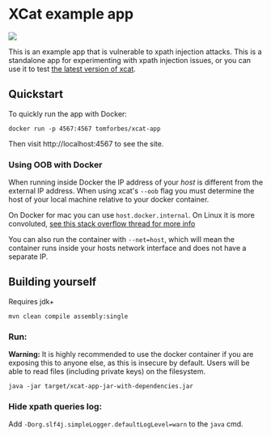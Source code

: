 # XCat example app

![](https://images.microbadger.com/badges/image/tomforbes/xcat-app.svg)

This is an example app that is vulnerable to xpath injection attacks. This is a standalone app for experimenting with 
xpath injection issues, or you can use it to test [the latest version of xcat](https://github.com/orf/xcat/).

## Quickstart

To quickly run the app with Docker:

`docker run -p 4567:4567 tomforbes/xcat-app`

Then visit http://localhost:4567 to see the site.

### Using OOB with Docker

When running inside Docker the IP address of your _host_ is different from the external IP address. When using 
xcat's `--oob` flag you must determine the host of your local machine relative to your docker container.

On Docker for mac you can use `host.docker.internal`. On Linux it is more convoluted,
[see this stack overflow thread for more info](https://stackoverflow.com/questions/22944631/how-to-get-the-ip-address-of-the-docker-host-from-inside-a-docker-container)

You can also run the container with `--net=host`, which will mean the container runs inside your hosts network interface 
and does not have a separate IP.

## Building yourself

Requires jdk+

`mvn clean compile assembly:single`

### Run:

**Warning:** It is highly recommended to use the docker container if you are exposing this to anyone else, as this 
is insecure by default. Users will be able to read files (including private keys) on the filesystem.

`java -jar target/xcat-app-jar-with-dependencies.jar`

### Hide xpath queries log:

Add `-Dorg.slf4j.simpleLogger.defaultLogLevel=warn` to the `java` cmd.
